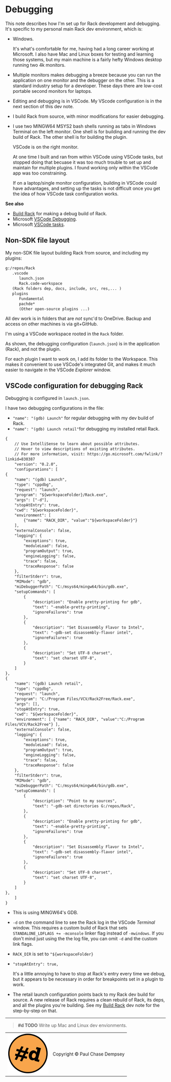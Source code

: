 # Debugging

This note describes how I'm set up for Rack development and debugging.
It's specific to my personal main Rack dev environment, which is:

- Windows.

  It's what's comfortable for me, having had a long career working at Microsoft.
  I also have Mac and Linux boxes for testing and learning those systems, but my main machine is a fairly hefty Windows desktop running two 4k monitors.

- Multiple monitors makes debugging a breeze because you can run the application on one monitor and the debugger on the other.
This is a standard industry setup for a developer. These days there are low-cost portable second monitors for laptops.

- Editing and debugging is in VSCode. My VScode configuration is in the next section of this dev note.

- I build Rack from source, with minor modifications for easier debugging.

- I use two MINGW64 MSYS2 bash shells running as tabs in Windows Terminal on the left monitor.
  One shell is for building and running the dev build of Rack.
  The other shell is for building the plugin.

  VSCode is on the right monitor.

  At one time I built and ran from within VSCode using VSCode tasks, but stopped doing that becuase it was too much trouble to set up and maintain for multiple plugins.
  I found working only within the VSCode app was too constraining.

  If on a laptop/single monitor configuration, building in VSCode could have advantages, and setting up the tasks is not difficult once you get the idea of how VSCode task configuration works.

**See also**

- [Build Rack](./build-rack.md#build-rack) for making a debug build of Rack.
- Microsoft [VSCode Debugging](https://code.visualstudio.com/docs/debugtest/debugging).
- Microsoft [VSCode tasks](https://code.visualstudio.com/docs/debugtest/tasks).

## Non-SDK file layout

My non-SDK file layout building Rack from source, and including my plugins:

```console
g:/repos/Rack
   .vscode
      launch.json
      Rack.code-workspace
   (Rack folders dep, docs, include, src, res,... )
   plugins
      Fundamental
      pachde*
      (Other open-source plugins ...)
```

All dev work is in folders that are _not_ sync'd to OneDrive. Backup and access on other machines is via git+GitHub.

I'm using a VSCode workspace rooted in the `Rack` folder.

As shown, the debugging configuration (`launch.json`) is in the application (Rack), and not the plugin.

For each plugin I want to work on, I add its folder to the Workspace.
This makes it convenient to use VSCode's integrated Git, and makes it much easier to navigate in the VSCode _Explorer_ window.

## VSCode configuration for debugging Rack

Debugging is configured in `launch.json`.

I have two debugging configurations in the file:

- `"name": "(gdb) Launch"` for regular debugging with my dev build of Rack.
- `"name": "(gdb) Launch retail"`for debugging my installed retail Rack.

```jsonc
{
    // Use IntelliSense to learn about possible attributes.
    // Hover to view descriptions of existing attributes.
    // For more information, visit: https://go.microsoft.com/fwlink/?linkid=830387
    "version": "0.2.0",
    "configurations": [
{
    "name": "(gdb) Launch",
    "type": "cppdbg",
    "request": "launch",
    "program": "${workspaceFolder}/Rack.exe",
    "args": ["-d"],
    "stopAtEntry": true,
    "cwd": "${workspaceFolder}",
    "environment": [
        {"name": "RACK_DIR", "value":"${workspaceFolder}"}
    ],
    "externalConsole": false,
    "logging": {
        "exceptions": true,
        "moduleLoad": false,
        "programOutput": true,
        "engineLogging": false,
        "trace": false,
        "traceResponse": false
    },
    "filterStderr": true,
    "MIMode": "gdb",
    "miDebuggerPath": "C:/msys64/mingw64/bin/gdb.exe",
    "setupCommands": [
        {
            "description": "Enable pretty-printing for gdb",
            "text": "-enable-pretty-printing",
            "ignoreFailures": true
        },
        {
            "description": "Set Disassembly Flavor to Intel",
            "text": "-gdb-set disassembly-flavor intel",
            "ignoreFailures": true
        },
        {
            "description": "Set UTF-8 charset",
            "text": "set charset UTF-8",
        }
    ]
},
{
    "name": "(gdb) Launch retail",
    "type": "cppdbg",
    "request": "launch",
    "program": "C:/Program Files/VCV/Rack2Free/Rack.exe",
    "args": [],
    "stopAtEntry": true,
    "cwd": "${workspaceFolder}",
    "environment": [ {"name": "RACK_DIR", "value":"C:/Program Files/VCV/Rack2Free"} ],
    "externalConsole": false,
    "logging": {
        "exceptions": true,
        "moduleLoad": false,
        "programOutput": true,
        "engineLogging": false,
        "trace": false,
        "traceResponse": false
    },
    "filterStderr": true,
    "MIMode": "gdb",
    "miDebuggerPath": "C:/msys64/mingw64/bin/gdb.exe",
    "setupCommands": [
        {
            "description": "Point to my sources",
            "text": "-gdb-set directories G:/repos/Rack",
        },
        {
            "description": "Enable pretty-printing for gdb",
            "text": "-enable-pretty-printing",
            "ignoreFailures": true
        },
        {
            "description": "Set Disassembly Flavor to Intel",
            "text": "-gdb-set disassembly-flavor intel",
            "ignoreFailures": true
        },
        {
            "description": "Set UTF-8 charset",
            "text": "set charset UTF-8",
        }
    ]
},
    ]
}
```

- This is using MINGW64's GDB.

- `-d` on the command line to see the Rack log in the VSCode _Terminal_ window.
This requires a custom build of Rack that sets `STANDALONE_LDFLAGS += -mconsole` linker flag instead of `-mwindows`.
If you don't mind just using the the log file, you can omit `-d` and the custom link flags.

- `RACK_DIR` is set to `"${workspaceFolder}`

- `"stopAtEntry": true,`

  It's a little annoying to have to stop at Rack's entry every time we debug,
but it appears to be necessary in order for breakpoints set in a plugin to work.

- The retail launch configuration points back to my Rack dev build for source.
A new release of Rack requires a clean rebuild of Rack, its deps, and all the plugins you're building.
See my [Build Rack](./build-rack.md#build-rack) dev note for the step-by-step on that.

---

> **#d TODO** Write up Mac and Linux dev envionments.

| | |
|--|--|
| ![pachde (#d) logo](./assets/Logo.svg) | Copyright © Paul Chase Dempsey |
